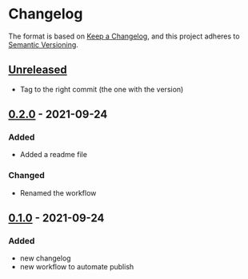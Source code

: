 # Changelog

The format is based on [Keep a Changelog](https://keepachangelog.com/en/1.0.0/),
and this project adheres to [Semantic Versioning](https://semver.org/spec/v2.0.0.html).

## [Unreleased]
- Tag to the right commit (the one with the version)

## [0.2.0] - 2021-09-24

### Added

-   Added a readme file

### Changed

-   Renamed the workflow

## [0.1.0] - 2021-09-24

### Added

-   new changelog
-   new workflow to automate publish

[Unreleased]: https://github.com/pfeyssaguet/testrepo/compare/0.2.0...HEAD

[0.2.0]: https://github.com/pfeyssaguet/testrepo/compare/0.1.0...0.2.0

[0.1.0]: https://github.com/pfeyssaguet/testrepo/compare/c8f21c828688b3334b60d91567a8edc336b610bb...0.1.0
